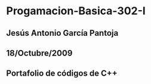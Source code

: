 # Progamacion-Basica-302-I
## Jesús Antonio García Pantoja
## 18/Octubre/2009
## Portafolio de códigos de C++
